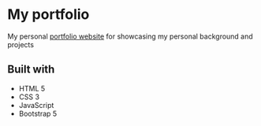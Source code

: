# My portfolio
My personal [portfolio website](https://shoforgithub.github.io/my-portfolio/) for showcasing my personal background and projects
## Built with
- HTML 5
- CSS 3
- JavaScript
- Bootstrap 5
